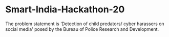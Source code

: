 # Smart-India-Hackathon-20
The problem statement is ‘Detection of child predators/ cyber harassers on social media' posed by the Bureau of Police Research and Development.
